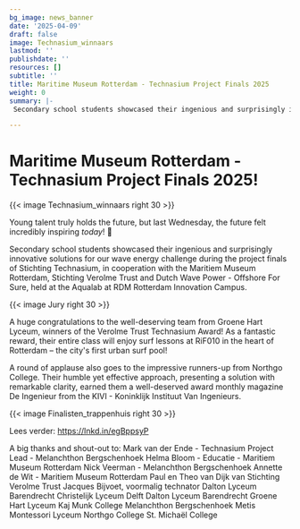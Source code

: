 ```yaml
---
bg_image: news_banner
date: '2025-04-09'
draft: false
image: Technasium_winnaars
lastmod: ''
publishdate: ''
resources: []
subtitle: ''
title: Maritime Museum Rotterdam - Technasium Project Finals 2025
weight: 0
summary: |-
 Secondary school students showcased their ingenious and surprisingly innovative solutions for our wave energy challenge during the project finals of Stichting Technasium, in cooperation with the Maritiem Museum Rotterdam, Stichting Verolme Trust and Dutch Wave Power - Offshore For Sure, held at the Aqualab at RDM Rotterdam Innovation Campus.

---
```

# Maritime Museum Rotterdam - Technasium Project Finals 2025!

{{< image Technasium_winnaars right 30 >}}

Young talent truly holds the future, but last Wednesday, the future felt incredibly inspiring *today*! 🌊

Secondary school students showcased their ingenious and surprisingly innovative solutions for our wave energy challenge during the project finals of Stichting Technasium, in cooperation with the Maritiem Museum Rotterdam, Stichting Verolme Trust and Dutch Wave Power - Offshore For Sure, held at the Aqualab at RDM Rotterdam Innovation Campus.

{{< image Jury right 30 >}}

A huge congratulations to the well-deserving team from Groene Hart Lyceum, winners of the Verolme Trust Technasium Award! As a fantastic reward, their entire class will enjoy surf lessons at RiF010 in the heart of Rotterdam – the city's first urban surf pool!

A round of applause also goes to the impressive runners-up from Northgo College. Their humble yet effective approach, presenting a solution with remarkable clarity, earned them a well-deserved award monthly magazine De Ingenieur from the KIVI - Koninklijk Instituut Van Ingenieurs.

{{< image Finalisten_trappenhuis right 30 >}}

Lees verder: https://lnkd.in/egBppsyP

A big thanks and shout-out to:
Mark van der Ende - Technasium Project Lead - Melanchthon Bergschenhoek
Helma Bloom - Educatie - Maritiem Museum Rotterdam 
Nick Veerman - Melanchthon Bergschenhoek
Annette de Wit - Maritiem Museum Rotterdam
Paul en Theo van Dijk van Stichting Verolme Trust
Jacques Bijvoet, voormalig technator Dalton Lyceum Barendrecht
Christelijk Lyceum Delft
Dalton Lyceum Barendrecht
Groene Hart Lyceum
Kaj Munk College
Melanchthon Bergschenhoek
Metis Montessori Lyceum
Northgo College
St. Michaël College



